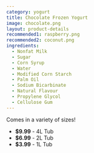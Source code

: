 ```yaml
---
category: yogurt
title: Chocolate Frozen Yogurt
image: chocolate.png
layout: product-details
recommended1: raspberry.png
recommended2: coconut.png
ingredients:
  - Nonfat Milk
  - Sugar
  - Corn Syrup
  - Water
  - Modified Corn Starch
  - Palm Oil
  - Sodium Bicarbinate
  - Natural Flavour
  - Propylene Glycol
  - Cellulose Gum
---
```


Comes in a variety of sizes!

- **$9.99** - 4L Tub
- **$6.99** - 2L Tub
- **$3.99** - 1L Tub


